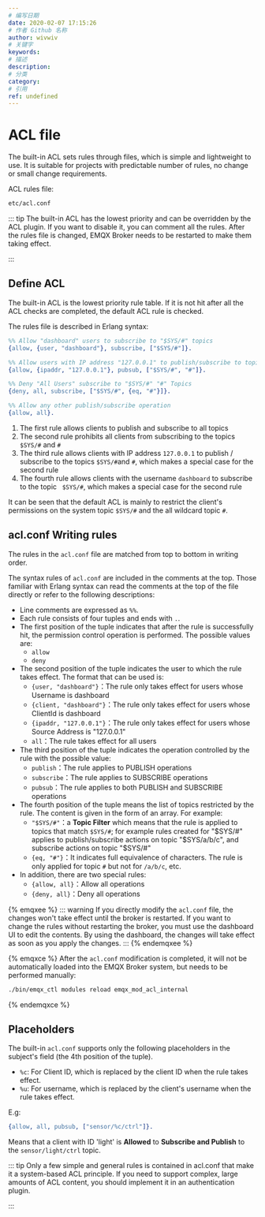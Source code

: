 ```yaml
---
# 编写日期
date: 2020-02-07 17:15:26
# 作者 Github 名称
author: wivwiv
# 关键字
keywords:
# 描述
description:
# 分类
category:
# 引用
ref: undefined
---
```


# ACL file

The built-in ACL sets rules through files, which is simple and lightweight to use. It is suitable for projects with predictable number of rules, no change or small change requirements.

ACL rules file:

```bash
etc/acl.conf
```

::: tip
The built-in ACL has the lowest priority and can be overridden by the ACL plugin. If you want to disable it, you can comment all the rules. After the rules file is changed, EMQX Broker needs to be restarted to make them taking effect.

:::


## Define ACL

The built-in ACL is the lowest priority rule table. If it is not hit after all the ACL checks are completed, the default ACL rule is checked.

The rules file is described in Erlang syntax:

```erlang
%% Allow "dashboard" users to subscribe to "$SYS/#" topics
{allow, {user, "dashboard"}, subscribe, ["$SYS/#"]}.

%% Allow users with IP address "127.0.0.1" to publish/subscribe to topics "$SYS/#", "#"
{allow, {ipaddr, "127.0.0.1"}, pubsub, ["$SYS/#", "#"]}.

%% Deny "All Users" subscribe to "$SYS/#" "#" Topics
{deny, all, subscribe, ["$SYS/#", {eq, "#"}]}.

%% Allow any other publish/subscribe operation
{allow, all}.
```

1. The first rule allows clients to publish and subscribe to all topics
2. The second rule prohibits all clients from subscribing to the topics `$SYS/#` and `#`
3. The third rule allows clients with IP address `127.0.0.1` to publish / subscribe to the topics ` $SYS/# `and `#`, which makes a special case for the second rule
4. The fourth rule allows clients with the username `dashboard` to subscribe to the topic ` $SYS/#`, which makes a special case for the second rule

It can be seen that the default ACL is mainly to restrict the client's permissions on the system topic `$SYS/#` and the all wildcard topic `#`.


## acl.conf Writing rules

The rules in the `acl.conf` file are matched from top to bottom in writing order.

The syntax rules of `acl.conf` are included in the comments at the top. Those familiar with Erlang syntax can read the comments at the top of the file directly or refer to the following descriptions:

- Line comments are expressed as `%%`.
- Each rule consists of four tuples and ends with `.`.
- The first position of the tuple indicates that after the rule is successfully hit, the permission control operation is performed. The possible values are:
    * `allow`
    * `deny`
- The second position of the tuple indicates the user to which the rule takes effect. The format that can be used is:
    * `{user, "dashboard"}`：The rule only takes effect for users whose Username  is dashboard
    * `{client, "dashboard"}`：The rule only takes effect for users whose ClientId is dashboard
    * `{ipaddr, "127.0.0.1"}`：The rule only takes effect for users whose Source Address is "127.0.0.1"
    * `all`：The rule takes effect for all users
- The third position of the tuple indicates the operation controlled by the rule with the possible value:
    * `publish`：The rule applies to PUBLISH operations
    * `subscribe`：The rule applies to SUBSCRIBE operations
    * `pubsub`：The rule applies to both PUBLISH and SUBSCRIBE operations
- The fourth position of the tuple means the list of topics restricted by the rule. The content is given in the form of an array. For example:
    * `"$SYS/#"`：a **Topic Filter** which means that the rule is applied to topics that match `$SYS/#`; for example rules created for "$SYS/#" applies to publish/subscribe actions on topic "$SYS/a/b/c", and subscribe actions on topic "$SYS/#"
    * `{eq, "#"}`：It indicates full equivalence of characters. The rule is only applied for topic `#` but not for `/a/b/c`, etc.
- In addition, there are two special rules:
    - `{allow, all}`：Allow all operations
    - `{deny, all}`：Deny all operations

{% emqxee %}
::: warning
If you directly modify the `acl.conf` file, the changes won't take effect until the broker is restarted.  If you want to change the rules without restarting the broker, you must use the dashboard UI to edit the contents.  By using the dashboard, the changes will take effect as soon as you apply the changes.
:::
{% endemqxee %}

{% emqxce %}
After the `acl.conf` modification is completed, it will not be automatically loaded into the EMQX Broker system, but needs to be performed manually:

```bash
./bin/emqx_ctl modules reload emqx_mod_acl_internal
```
{% endemqxce %}

## Placeholders

The built-in `acl.conf` supports only the following placeholders in the subject's field (the 4th position of the tuple).

- `%c`: For Client ID, which is replaced by the client ID when the rule takes effect.
- `%u`: For username, which is replaced by the client's username when the rule takes effect.

E.g:

```erlang
{allow, all, pubsub, ["sensor/%c/ctrl"]}.
```

Means that a client with ID 'light' is **Allowed** to **Subscribe and Publish** to the `sensor/light/ctrl` topic.


::: tip
Only a few simple and general rules is contained in acl.conf that make it a system-based ACL principle. If you need to support complex, large amounts of ACL content, you should implement it in an authentication plugin.

:::

